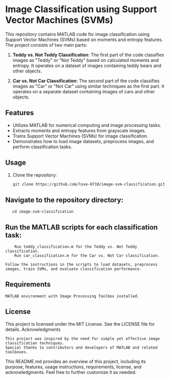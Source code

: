 # Image Classification using Support Vector Machines (SVMs)

This repository contains MATLAB code for image classification using Support Vector Machines (SVMs) based on moments and entropy features. The project consists of two main parts:

1. **Teddy vs. Not Teddy Classification**: The first part of the code classifies images as "Teddy" or "Not Teddy" based on calculated moments and entropy. It operates on a dataset of images containing teddy bears and other objects.

2. **Car vs. Not Car Classification**: The second part of the code classifies images as "Car" or "Not Car" using similar techniques as the first part. It operates on a separate dataset containing images of cars and other objects.

## Features
- Utilizes MATLAB for numerical computing and image processing tasks.
- Extracts moments and entropy features from grayscale images.
- Trains Support Vector Machines (SVMs) for image classification.
- Demonstrates how to load image datasets, preprocess images, and perform classification tasks.

## Usage
1. Clone the repository:
   ```bash
   git clone https://github.com/love-0710/image-svm-classification.git


## Navigate to the repository directory:
       cd image-svm-classification

   ## Run the MATLAB scripts for each classification task:
        Run teddy_classification.m for the Teddy vs. Not Teddy classification.
        Run car_classification.m for the Car vs. Not Car classification.

    Follow the instructions in the scripts to load datasets, preprocess images, train SVMs, and evaluate classification performance.

## Requirements

    MATLAB environment with Image Processing Toolbox installed.

## License

This project is licensed under the MIT License. See the LICENSE file for details.
Acknowledgments

    This project was inspired by the need for simple yet effective image classification techniques.
    Special thanks to contributors and developers of MATLAB and related toolboxes.



This README.md provides an overview of this project, including its purpose, features, usage instructions, requirements, license, and acknowledgments. Feel free to further customize it as needed.
